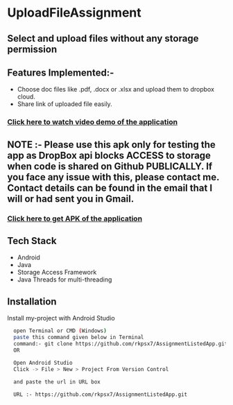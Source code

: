 # UploadFileAssignment

## Select and upload files without any storage permission

## Features Implemented:-
- Choose doc files like .pdf, .docx or .xlsx and upload them to dropbox cloud.
- Share link of uploaded file easily.

### [Click here to watch video demo of the application](https://drive.google.com/file/d/1YMzVuLNduZLWkWDxqWzuuzod26EYq6V8/view?usp=sharing)

## **NOTE** :- Please use this apk only for testing the app as DropBox api blocks ACCESS to storage when code is shared on Github PUBLICALLY. If you face any issue with this, please contact me. Contact details can be found in the email that I will or had sent you in Gmail.
### [Click here to get APK of the application](https://drive.google.com/file/d/1DZ_bTKbaNxRYYDb-dyfv5VYSQMkRaQp4/view?usp=share_link)

## Tech Stack
- Android
- Java
- Storage Access Framework
- Java Threads for multi-threading



## Installation

Install my-project with Android Studio

```bash
  open Terminal or CMD (Windows)
  paste this command given below in Terminal
  command:- git clone https://github.com/rkpsx7/AssignmentListedApp.git
  OR

  Open Android Studio
  Click -> File > New > Project From Version Control
 
  and paste the url in URL box

  URL :- https://github.com/rkpsx7/AssignmentListedApp.git
```
